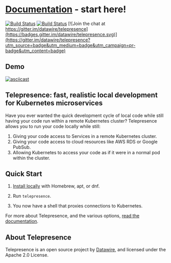 # [Documentation](https://telepresence.io) - start here!

[![Build Status](https://travis-ci.org/datawire/telepresence.svg?branch=master)](https://travis-ci.org/datawire/telepresence)
[![Build Status](https://circleci.com/gh/datawire/telepresence.svg?style=shield)](https://circleci.com/gh/datawire/workflows)
[![Join the chat at https://gitter.im/datawire/telepresence](https://badges.gitter.im/datawire/telepresence.svg)](https://gitter.im/datawire/telepresence?utm_source=badge&utm_medium=badge&utm_campaign=pr-badge&utm_content=badge)

## Demo

[![asciicast](https://asciinema.org/a/117761.png)](https://asciinema.org/a/117761)

## Telepresence: fast, realistic local development for Kubernetes microservices

Have you ever wanted the quick development cycle of local code while still having your code run within a remote Kubernetes cluster?
Telepresence allows you to run your code locally while still:

1. Giving your code access to Services in a remote Kubernetes cluster.
2. Giving your code access to cloud resources like AWS RDS or Google PubSub.
3. Allowing Kubernetes to access your code as if it were in a normal pod within the cluster.

## Quick Start

1. [Install locally](https://www.telepresence.io/reference/install) with Homebrew, apt, or dnf.

2. Run `telepresence`.

3. You now have a shell that proxies connections to Kubernetes.

For more about Telepresence, and the various options, [read the documentation](https://www.telepresence.io/discussion/overview).

## About Telepresence

Telepresence is an open source project by [Datawire](https://www.datawire.io), and licensed under the Apache 2.0 License.

